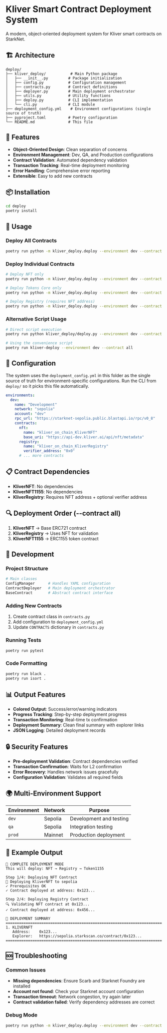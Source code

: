 # Kliver Smart Contract Deployment System

A modern, object-oriented deployment system for Kliver smart contracts on StarkNet.

## 🏗️ Architecture

```
deploy/
├── kliver_deploy/           # Main Python package
│   ├── __init__.py         # Package initialization
│   ├── config.py           # Configuration management
│   ├── contracts.py        # Contract definitions
│   ├── deployer.py         # Main deployment orchestrator
│   ├── utils.py            # Utility functions
│   ├── deploy.py           # CLI implementation
│   └── cli.py              # CLI module
├── deployment_config.yml    # Environment configurations (single source of truth)
├── pyproject.toml          # Poetry configuration
└── README.md               # This file
```

## 🚀 Features

- **Object-Oriented Design**: Clean separation of concerns
- **Environment Management**: Dev, QA, and Production configurations
- **Contract Validation**: Automated dependency validation
- **Transaction Tracking**: Real-time deployment monitoring
- **Error Handling**: Comprehensive error reporting
- **Extensible**: Easy to add new contracts

## 📦 Installation

```bash
cd deploy
poetry install
```

## 🎯 Usage

### Deploy All Contracts
```bash
poetry run python -m kliver_deploy.deploy --environment dev --contract all
```

### Deploy Individual Contracts
```bash
# Deploy NFT only
poetry run python -m kliver_deploy.deploy --environment dev --contract nft

# Deploy Tokens Core only
poetry run python -m kliver_deploy.deploy --environment dev --contract kliver_tokens_core

# Deploy Registry (requires NFT address)
poetry run python -m kliver_deploy.deploy --environment dev --contract registry --nft-address 0x123...
```

### Alternative Script Usage
```bash
# Direct script execution
poetry run python kliver_deploy/deploy.py --environment dev --contract all

# Using the convenience script
poetry run kliver-deploy --environment dev --contract all
```

## 🔧 Configuration

The system uses the `deployment_config.yml` in this folder as the single source of truth for environment-specific configurations. Run the CLI from `deploy/` so it picks this file automatically.

```yaml
environments:
  dev:
    name: "Development"
    network: "sepolia"
    account: "dev"
    rpc_url: "https://starknet-sepolia.public.blastapi.io/rpc/v0_8"
    contracts:
      nft:
        name: "kliver_on_chain_KliverNFT"
        base_uri: "https://api-dev.kliver.ai/api/nft/metadata"
      registry:
        name: "kliver_on_chain_KliverRegistry"
        verifier_address: "0x0"
      # ... more contracts
```

## 📋 Contract Dependencies

- **KliverNFT**: No dependencies
- **KliverNFT1155**: No dependencies
- **KliverRegistry**: Requires NFT address + optional verifier address

## 🔍 Deployment Order (--contract all)

1. **KliverNFT** → Base ERC721 contract
2. **KliverRegistry** → Uses NFT for validation
3. **KliverNFT1155** → ERC1155 token contract

## 🧪 Development

### Project Structure
```python
# Main classes
ConfigManager      # Handles YAML configuration
ContractDeployer   # Main deployment orchestrator
BaseContract       # Abstract contract interface
```

### Adding New Contracts
1. Create contract class in `contracts.py`
2. Add configuration to `deployment_config.yml`
3. Update `CONTRACTS` dictionary in `contracts.py`

### Running Tests
```bash
poetry run pytest
```

### Code Formatting
```bash
poetry run black .
poetry run isort .
```

## 📊 Output Features

- **Colored Output**: Success/error/warning indicators
- **Progress Tracking**: Step-by-step deployment progress
- **Transaction Monitoring**: Real-time tx confirmation
- **Deployment Summary**: Clean final summary with explorer links
- **JSON Logging**: Detailed deployment records

## 🔒 Security Features

- **Pre-deployment Validation**: Contract dependencies verified
- **Transaction Confirmation**: Waits for L2 confirmation
- **Error Recovery**: Handles network issues gracefully
- **Configuration Validation**: Validates all required fields

## 🌍 Multi-Environment Support

| Environment | Network | Purpose |
|-------------|---------|---------|
| `dev` | Sepolia | Development and testing |
| `qa` | Sepolia | Integration testing |
| `prod` | Mainnet | Production deployment |

## 📝 Example Output

```
🚀 COMPLETE DEPLOYMENT MODE
This will deploy: NFT → Registry → Token1155

Step 1/4: Deploying NFT Contract
🎯 Deploying KliverNFT to sepolia
✓ Prerequisites OK
✓ Contract deployed at address: 0x123...

Step 2/4: Deploying Registry Contract
🔍 Validating NFT contract at 0x123...
✓ Contract deployed at address: 0x456...

🎉 DEPLOYMENT SUMMARY
======================================================================
1. KLIVERNFT
   Address:    0x123...
   Explorer:   https://sepolia.starkscan.co/contract/0x123...
======================================================================
```

## 🆘 Troubleshooting

### Common Issues
- **Missing dependencies**: Ensure Scarb and Starknet Foundry are installed
- **Account not found**: Check your Starknet account configuration
- **Transaction timeout**: Network congestion, try again later
- **Contract validation failed**: Verify dependency addresses are correct

### Debug Mode
```bash
poetry run python -m kliver_deploy.deploy --environment dev --contract all --verbose
```

